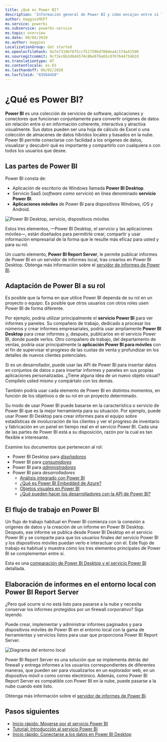 ```yaml
---
title: ¿Qué es Power BI?
description: 'Información general de Power BI y cómo encajan entre sí los distintos elementos: Power BI Desktop, el servicio Power BI, Power BI Mobile, Report Server y Power BI Embedded.'
author: maggiesMSFT
ms.service: powerbi
ms.subservice: powerbi-service
ms.topic: overview
ms.date: 09/04/2019
ms.author: maggies
LocalizationGroup: Get started
ms.openlocfilehash: 9a7e7319bf8f5ccf517596d708dea4c1f4a41590
ms.sourcegitcommit: 9c72ec6b2d6d4574c86e976a65c076764473482d
ms.translationtype: HT
ms.contentlocale: es-ES
ms.lasthandoff: 06/02/2020
ms.locfileid: "83564458"
---
```

# <a name="what-is-power-bi"></a>¿Qué es Power BI?
**Power BI** es una colección de servicios de software, aplicaciones y conectores que funcionan conjuntamente para convertir orígenes de datos sin relación entre sí en información coherente, interactiva y atractiva visualmente. Sus datos pueden ser una hoja de cálculo de Excel o una colección de almacenes de datos híbridos locales y basados en la nube. Power BI permite conectarse con facilidad a los orígenes de datos, visualizar y descubrir qué es importante y compartirlo con cualquiera o con todos los usuarios que desee.

## <a name="the-parts-of-power-bi"></a>Las partes de Power BI
Power BI consta de: 
- Aplicación de escritorio de Windows llamada **Power BI Desktop**.
- Servicio SaaS (*software como servicio*) en línea denominado **servicio Power BI**. 
- **Aplicaciones móviles** de Power BI para dispositivos Windows, iOS y Android.

![Power BI Desktop, servicio, dispositivos móviles](media/power-bi-overview/power-bi-overview-blocks.png)

Estos tres elementos, &mdash;Power BI Desktop, el servicio y las aplicaciones móviles&mdash;, están diseñados para permitirle crear, compartir y usar información empresarial de la forma que le resulte más eficaz para usted y para su rol.

Un cuarto elemento, **Power BI Report Server**, le permite publicar informes de Power BI en un servidor de informes local, tras crearlos en Power BI Desktop. Obtenga más información sobre el [servidor de informes de Power BI](#on-premises-reporting-with-power-bi-report-server).

## <a name="how-power-bi-matches-your-role"></a>Adaptación de Power BI a su rol
Es posible que la forma en que utilice Power BI dependa de su rol en un proyecto o equipo. Es posible que otros usuarios con otros roles usen Power BI de forma diferente.

Por ejemplo, podría utilizar principalmente el **servicio Power BI** para ver informes y paneles. Su compañero de trabajo, dedicado a procesar los números y crear informes empresariales, podría usar ampliamente **Power BI Desktop** para crear informes y, después, publicarlos en el servicio Power BI, donde puede verlos. Otro compañero de trabajo, del departamento de ventas, podría usar principalmente la **aplicación Power BI para móviles** con el fin de supervisar el progreso de las cuotas de venta y profundizar en los detalles de nuevos clientes potenciales.

Si es un desarrollador, puede usar las API de Power BI para insertar datos en conjuntos de datos o para insertar informes y paneles en sus propias aplicaciones personalizadas. ¿Tiene alguna idea de un nuevo objeto visual? Compílelo usted mismo y compártalo con los demás.  

También podría usar cada elemento de Power BI en distintos momentos, en función de los objetivos o de su rol en un proyecto determinado.

Su modo de usar Power BI puede basarse en la característica o servicio de Power BI que es la mejor herramienta para su situación. Por ejemplo, puede usar Power BI Desktop para crear informes para el equipo sobre estadísticas de involucración de los clientes y ver el progreso de inventario y fabricación en un panel en tiempo real en el servicio Power BI. Cada una de las partes de Power BI está a su disposición, razón por la cual es tan flexible e interesante.

Examine los documentos que pertenecen al rol:
- Power BI Desktop para [*diseñadores*](desktop-what-is-desktop.md)
- Power BI para [*consumidores*](../consumer/end-user-consumer.md)
- Power BI para [*administradores*](../admin/service-admin-administering-power-bi-in-your-organization.md)
- Power BI para *desarrolladores*
    * [Análisis integrado con Power BI](../developer/embedded/embedding.md)
    * [¿Qué es Power BI Embedded de Azure?](../developer/embedded/azure-pbie-what-is-power-bi-embedded.md)
    * [Objetos visuales en Power BI](../developer/visuals/power-bi-custom-visuals.md)
    * [¿Qué pueden hacer los desarrolladores con la API de Power BI?](../developer/automation/overview-of-power-bi-rest-api.md)

## <a name="the-flow-of-work-in-power-bi"></a>El flujo de trabajo en Power BI
Un flujo de trabajo habitual en Power BI comienza con la conexión a orígenes de datos y la creación de un informe en Power BI Desktop. Después, ese informe se publica desde Power BI Desktop en el servicio Power BI y se comparte para que los usuarios finales del servicio Power BI y los dispositivos móviles puedan verlo e interactuar con él.
Este flujo de trabajo es habitual y muestra cómo los tres elementos principales de Power BI se complementan entre sí.

Esta es una [comparación de Power BI Desktop y el servicio Power BI](../fundamentals/service-service-vs-desktop.md) detallada.

## <a name="on-premises-reporting-with-power-bi-report-server"></a>Elaboración de informes en el entorno local con Power BI Report Server

¿Pero qué ocurre si no está listo para pasarse a la nube y necesita conservar los informes protegidos por un firewall corporativo?  Siga leyendo.

Puede crear, implementar y administrar informes paginados y para dispositivos móviles de Power BI en el entorno local con la gama de herramientas y servicios listos para usar que proporciona Power BI Report Server.

![Diagrama del entorno local](media/power-bi-overview/power-bi-report-server2.png)

Power BI Report Server es una solución que se implementa detrás del firewall y entrega informes a los usuarios correspondientes de diferentes maneras, que pueden ser para visualizarlos en un explorador web, en un dispositivo móvil o como correo electrónico. Además, como Power BI Report Server es compatible con Power BI en la nube, puede pasarse a la nube cuando esté listo. 

Obtenga más información sobre el [servidor de informes de Power BI](../report-server/get-started.md).

## <a name="next-steps"></a>Pasos siguientes
- [Inicio rápido: Moverse por el servicio Power BI](../consumer/end-user-experience.md)   
- [Tutorial: Introducción al servicio Power BI](service-get-started.md)
- [Inicio rápido: Conectarse a los datos en Power BI Desktop](../connect-data/desktop-quickstart-connect-to-data.md)
